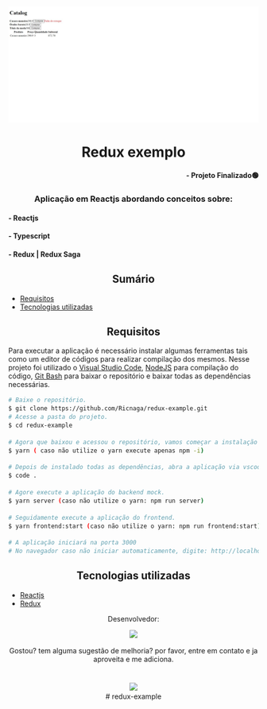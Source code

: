 <div align="center">
  <img src="./cover.jpg" />
</div>

# <div align="center"> Redux exemplo </div>

#### <div align="right">- Projeto Finalizado🟢 <div>

### <div align="center"> Aplicação em Reactjs abordando conceitos sobre: </div>

#### - Reactjs
#### - Typescript
#### - Redux | Redux Saga

## <div align="center"> Sumário </div>
<!--ts-->
   - [Requisitos](#<div-align="center">Requisitos</div>)
   - [Tecnologias utilizadas](#<div-align="center">Tecnologias-utilizadas</div>)

<!--te-->
## <div align="center">Requisitos</div>
Para executar a aplicação é necessário instalar algumas ferramentas tais como um editor de códigos para realizar compilação dos mesmos. Nesse projeto foi utilizado o [Visual Studio Code](https://code.visualstudio.com/), [NodeJS](https://nodejs.org/en/) para compilação do código, [Git Bash](https://gitforwindows.org/) para baixar o repositório e baixar todas as dependências necessárias.

```bash
# Baixe o repositório.
$ git clone https://github.com/Ricnaga/redux-example.git
# Acesse a pasta do projeto.
$ cd redux-example

# Agora que baixou e acessou o repositório, vamos começar a instalação das dependências.
$ yarn ( caso não utilize o yarn execute apenas npm -i)

# Depois de instalado todas as dependências, abra a aplicação via vscode
$ code .

# Agore execute a aplicação do backend mock.
$ yarn server (caso não utilize o yarn: npm run server)

# Seguidamente execute a aplicação do frontend.
$ yarn frontend:start (caso não utilize o yarn: npm run frontend:start)

# A aplicação iniciará na porta 3000
# No navegador caso não iniciar automaticamente, digite: http://localhost:3000
```

##  <div align="center">Tecnologias utilizadas</div>
- [Reactjs](https://reactjs.org/)
- [Redux](https://mui.com/)


<div align="center">Desenvolvedor:

<a href="https://www.linkedin.com/in/ricardo-nagatomy"><img src="https://img.shields.io/badge/-Ricardo Naga-blue?style=flat-square&logo=Linkedin&logoColor=white"></a>

Gostou? tem alguma sugestão de melhoria? por favor, entre em contato e ja aproveita e me adiciona.<br>

#
<div align="center"> <img src="https://img.shields.io/github/license/Ricnaga/GraphQl-Subscriptions?color=purple&style=for-the-badge"/> </div># redux-example
